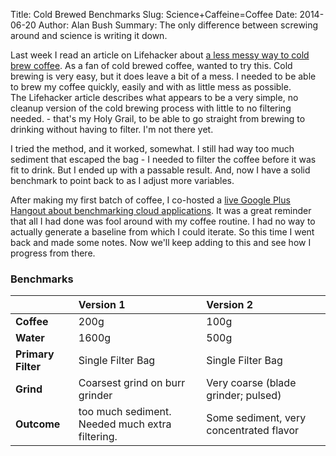 Title: Cold Brewed Benchmarks
Slug: Science+Caffeine=Coffee
Date: 2014-06-20
Author: Alan Bush
Summary: The only difference between screwing around and science is writing it down.

Last week I read an article on Lifehacker about [a less messy way to cold brew coffee](http://lifehacker.com/this-cheap-no-mess-cold-brew-system-offers-a-hassle-fr-1582395519). As a fan of cold brewed coffee, wanted to try this. Cold brewing is very easy, but it does leave a bit of a mess. I needed to be able to brew my coffee quickly, easily and with as little mess as possible.  
The Lifehacker article describes what appears to be a very simple, no cleanup version of the cold brewing process with little to no filtering needed. - that's my Holy Grail, to be able to go straight from brewing to drinking without having to filter. I'm not there yet. 

I tried the method, and it worked, somewhat.  I still had way too much sediment that escaped the bag - I needed to filter the coffee before it was fit to drink. But I ended up with a passable result. And, now I have a solid benchmark to point back to as I adjust more variables. 

After making my first batch of coffee, I co-hosted a [live Google Plus Hangout about benchmarking cloud applications](http://www.youtube.com/watch?v=zhi8E15_yEQ&amp;feature=share). It was a great reminder that all I had done was fool around with my coffee routine. I had no way to actually generate a baseline from which I could iterate. So this time I went back and made some notes. Now we'll keep adding to this and see how I progress from there. 

### Benchmarks

<table>
<colgroup>
<col style="text-align:left;"/>
<col style="text-align:left;"/>
</colgroup>

<thead>
<tr>
	<th style="text-align:left;"></th>
	<th style="text-align:left;">Version 1</th>
	<th style="text-align:left;">Version 2</th>
</tr>
</thead>

<tbody>
<tr>
	<td style="text-align:left;"><strong>Coffee</strong></td>
	<td style="text-align:left;">200g</td>
	<td style="text-align:left;">100g</td>
</tr>
<tr>
	<td style="text-align:left;"><strong>Water</strong></td>
	<td style="text-align:left;">1600g</td>
	<td style="text-align:left;">500g</td>
</tr>
<tr>
	<td style="text-align:left;"><strong>Primary Filter</strong></td>
	<td style="text-align:left;">Single Filter Bag</td>
	<td style="text-align:left;">Single Filter Bag</td>
</tr>
<tr>
	<td style="text-align:left;"><strong>Grind</strong></td>
	<td style="text-align:left;">Coarsest grind on burr grinder</td>
	<td style="text-align:left;">Very coarse (blade grinder; pulsed)</td>
</tr>
<tr>
	<td style="text-align:left;"><strong>Outcome</strong></td>
	<td style="text-align:left;">too much sediment. Needed much extra filtering.</td>
	<td style="text-align:left;">Some sediment, very concentrated flavor</td>
</tr>
</tbody>
</table>


